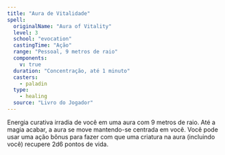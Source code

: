 ```yaml
---
title: "Aura de Vitalidade"
spell:
  originalName: "Aura of Vitality"
  level: 3
  school: "evocation"
  castingTime: "Ação"
  range: "Pessoal, 9 metros de raio"
  components:
    v: true
  duration: "Concentração, até 1 minuto"
  casters:
    - paladin
  type:
    - healing
  source: "Livro do Jogador"
---
```


Energia curativa irradia de você em uma aura com 9 metros de raio. Até a magia acabar, a aura se move mantendo-se centrada em você. Você pode usar uma ação bônus para fazer com que uma criatura na aura (incluindo você) recupere 2d6 pontos de vida.
